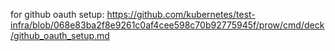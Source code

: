 for github oauth setup:
https://github.com/kubernetes/test-infra/blob/068e83ba2f8e9261c0af4cee598c70b92775945f/prow/cmd/deck/github_oauth_setup.md
